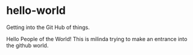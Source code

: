 # hello-world
Getting into the Git Hub of things.

Hello People of the World!
This is milinda trying to make an entrance into the github world.
